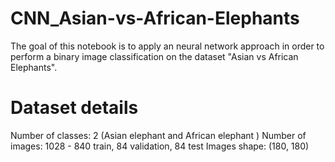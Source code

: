 # CNN_Asian-vs-African-Elephants
The goal of this notebook is to apply an neural network approach in order to perform a binary image classification on the dataset "Asian vs African Elephants".

# Dataset details
Number of classes: 2 (Asian elephant and African elephant )
Number of images: 1028 - 840 train, 84 validation, 84 test
Images shape: (180, 180)
